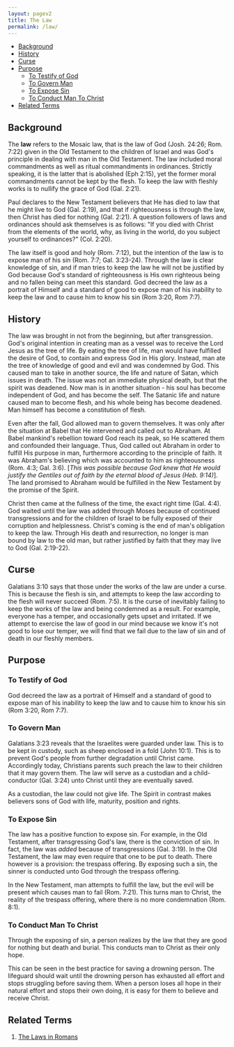 ```yaml
---
layout: pagev2
title: The Law
permalink: /law/
---
```

- [Background](#background)
- [History](#history)
- [Curse](#curse)
- [Purpose](#purpose)
  - [To Testify of God](#to-testify-of-god)
  - [To Govern Man](#to-govern-man)
  - [To Expose Sin](#to-expose-sin)
  - [To Conduct Man To Christ](#to-conduct-man-to-christ)
- [Related Terms](#related-terms)

## Background

The **law** refers to the Mosaic law, that is the law of God (Josh. 24:26; Rom. 7:22) given in the Old Testament to the children of Israel and was God's principle in dealing with man in the Old Testament.  The law included moral commandments as well as ritual commandments in ordinances. Strictly speaking, it is the latter that is abolished (Eph 2:15), yet the former moral commandments cannot be kept by the flesh. To keep the law with fleshly works is to nullify the grace of God (Gal. 2:21).

Paul declares to the New Testament believers that He has died to law that he might live to God (Gal. 2:19), and that if righteousness is through the law, then Christ has died for nothing (Gal. 2:21). A question followers of laws and ordinances should ask themselves is as follows: "If you died with Christ from the elements of the world, why, as living in the world, do you subject yourself to ordinances?" (Col. 2:20).

The law itself is good and holy (Rom. 7:12), but the intention of the law is to expose man of his sin (Rom. 7:7; Gal. 3:23-24). Through the law is clear knowledge of sin, and if man tries to keep the law he will not be justified by God because God's standard of righteousness is His own righteous being and no fallen being can meet this standard. God decreed the law as a portrait of Himself and a standard of good to expose man of his inability to keep the law and to cause him to know his sin (Rom 3:20, Rom 7:7). 

## History

The law was brought in not from the beginning, but after transgression. God's original intention in creating man as a vessel was to receive the Lord Jesus as the tree of life. By eating the tree of life, man would have fulfilled the desire of God, to contain and express God in His glory. Instead, man ate the tree of knowledge of good and evil and was condemned by God. This caused man to take in another source, the life and nature of Satan, which issues in death. The issue was not an immediate physical death, but that the spirit was deadened. Now man is in another situation - his soul has become independent of God, and has become the self. The Satanic life and nature caused man to become flesh, and his whole being has become deadened. Man himself has become a constitution of flesh.

Even after the fall, God allowed man to govern themselves. It was only after the situation at Babel that He intervened and called out to Abraham. At Babel mankind's rebellion toward God reach its peak, so He scattered them and confounded their language. Thus, God called out Abraham in order to fulfill His purpose in man, furthermore according to the principle of faith. It was Abraham's believing which was accounted to him as righteousness (Rom. 4:3; Gal. 3:6). [*This was possible because God knew that He would justify the Gentiles out of faith by the eternal blood of Jesus (Heb. 9:14)*]. The land promised to Abraham would be fulfilled in the New Testament by the promise of the Spirit.

Christ then came at the fullness of the time, the exact right time (Gal. 4:4). God waited until the law was added through Moses because of continued transgressions and for the children of Israel to be fully exposed of their corruption and helplessness. Christ's coming is the end of man's obligation to keep the law. Through His death and resurrection, no longer is man bound by law to the old man, but rather justified by faith that they may live to God (Gal. 2:19-22).

## Curse

Galatians 3:10 says that those under the works of the law are under a curse. This is because the flesh is sin, and attempts to keep the law according to the flesh will never succeed (Rom. 7:5). It is the curse of inevitably failing to keep the works of the law and being condemned as a result. For example, everyone has a temper, and occasionally gets upset and irritated. If we attempt to exercise the law of good in our mind because we know it's not good to lose our temper, we will find that we fail due to the law of sin and of death in our fleshly members. 

## Purpose

### To Testify of God

God decreed the law as a portrait of Himself and a standard of good to expose man of his inability to keep the law and to cause him to know his sin (Rom 3:20, Rom 7:7). 

### To Govern Man

Galatians 3:23 reveals that the Israelites were guarded under law. This is to be kept in custody, such as sheep enclosed in a fold (John 10:1). This is to prevent God's people from further degradation until Christ came. Accordingly today, Christians parents such preach the law to their children that it may govern them. The law will serve as a custodian and a child-conductor (Gal. 3:24) unto Christ until they are eventually saved.

As a custodian, the law could not give life. The Spirit in contrast makes believers sons of God with life, maturity, position and rights. 

### To Expose Sin

The law has a positive function to expose sin. For example, in the Old Testament, after transgressing God's law, there is the conviction of sin. In fact, the law was *added* because of transgressions (Gal. 3:19). In the Old Testament, the law may even require that one to be put to death. There however is a provision: the trespass offering. By exposing such a sin, the sinner is conducted unto God through the trespass offering. 

In the New Testament, man attempts to fulfill the law, but the evil will be present which causes man to fail (Rom. 7:21). This turns man to Christ, the reality of the trespass offering, where there is no more condemnation (Rom. 8:1).

### To Conduct Man To Christ

Through the exposing of sin, a person realizes by the law that they are good for nothing but death and burial. This conducts man to Christ as their only hope.

This can be seen in the best practice for saving a drowning person. The lifeguard should wait until the drowning person has exhausted all effort and stops struggling before saving them. When a person loses all hope in their natural effort and stops their own doing, it is easy for them to believe and receive Christ.

## Related Terms

1. [The Laws in Romans](../law_romans)